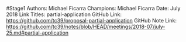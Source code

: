 #Stage1
Authors: Michael Ficarra
Champions: Michael Ficarra
Date: July 2018
Link Titles: partial-application
GitHub Link: https://github.com/tc39/proposal-partial-application
GitHub Note Link: https://github.com/tc39/notes/blob/HEAD/meetings/2018-07/july-25.md#partial-application
